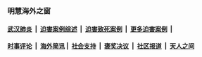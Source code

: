 
### 明慧海外之窗

####  [武汉肺炎](indexes/365.md?t=04260101) &nbsp;|&nbsp;  [迫害案例综述](indexes/328.md?t=04260101) &nbsp;|&nbsp; [迫害致死案例](indexes/277.md?t=04260101)  &nbsp;|&nbsp; [更多迫害案例](indexes/81.md?t=04260101)  &nbsp;|&nbsp; 
####  [时事评论](indexes/19.md?t=04260101) &nbsp;|&nbsp; [海外简讯](indexes/245.md?t=04260101)&nbsp;|&nbsp;  [社会支持](indexes/140.md?t=04260101) &nbsp;|&nbsp; [褒奖决议](indexes/282.md?t=04260101) &nbsp;|&nbsp; [社区报道](indexes/91.md?t=04260101)  &nbsp;|&nbsp; [天人之间](indexes/78.md?t=04260101) 


